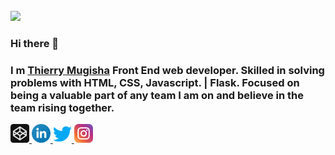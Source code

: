 


<br>
<img src="https://github.com/r-e-d-ant/red-Ant-02/blob/main/1500x500.jpeg"/>
<br>


### Hi there 👋
### I m <a href="https://thierrymugisha.me/">Thierry Mugisha</a> Front End web developer. Skilled in solving problems with HTML, CSS, Javascript. | Flask. Focused on being a valuable part of any team I am on and believe in the team rising together.

<a href="https://codepen.io/r_e_d_ant" target="_blank">
  <img src="https://github.com/r-e-d-ant/logos/blob/main/codepen.png" width="30px" height="30px"/>
</a>

<a href="https://www.linkedin.com/in/thierry-mugisha-693a9b207/" blank="_blank">
 <img src="https://github.com/r-e-d-ant/logos/blob/main/linkedin.png" width="30px" height="30px"/>
</a>

<a href="https://twitter.com/r_e_d_ant" blank="_blank">
 <img src="https://github.com/r-e-d-ant/logos/blob/main/twitter.png" width="30px" height="30px"/>
</a>

<a href="https://www.instagram.com/r_e_d_ant/" blank="_blank">
 <img src="https://github.com/r-e-d-ant/logos/blob/main/instagram.png" width="30px" height="30px"/>
</a>
<br>

<!--- 🔭  I’m currently working on Flask/-->
<!--- 🌱 I’m currently learning JavaScript -->
<!--- 🤔 I’m looking for help with JavaScript -->
<!--- 👯 I’m looking to collaborate on every web app, website development --->
<!--- 💬 Ask me about Python, Flask,... --->



